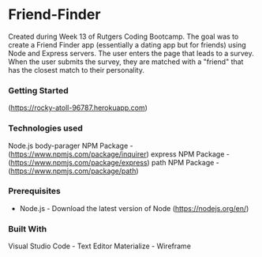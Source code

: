 # Friend-Finder

Created during Week 13 of Rutgers Coding Bootcamp. The goal was to create a Friend Finder app (essentially a dating app but for friends) using Node and Express servers. The user enters the page that leads to a survey. When the user submits the survey, they are matched with a "friend" that has the closest match to their personality.

### Getting Started
 (https://rocky-atoll-96787.herokuapp.com)

### Technologies used
Node.js
body-parager NPM Package - (https://www.npmjs.com/package/inquirer)
express NPM Package - (https://www.npmjs.com/package/express)
path NPM Package - (https://www.npmjs.com/package/path)
### Prerequisites
- Node.js - Download the latest version of Node (https://nodejs.org/en/)

### Built With
Visual Studio Code - Text Editor
Materialize - Wireframe
